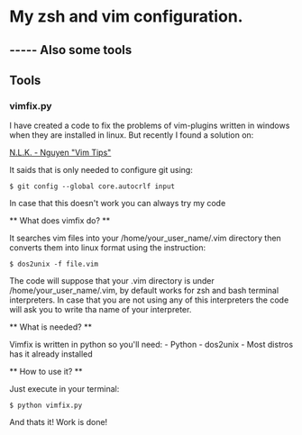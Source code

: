 
# 										**My zsh and vim configuration.**
## 												----- Also some tools

## **Tools**

### vimfix.py

I have created a code to fix the problems of vim-plugins written in windows when they are installed in linux. But recently I found a solution on:

[N.L.K. - Nguyen "Vim Tips"](https://nlknguyen.com/2016/06/03/vim-tip-fix-plugin-loading-error-not-an-editor-command-m/  "Vim Tip")

It saids that is only needed to configure git using:

	$ git config --global core.autocrlf input 

In case that this doesn't work you can always try my code

** What does vimfix do? **

It searches vim files into your /home/your_user_name/.vim directory then converts them into linux format using the instruction: 

	$ dos2unix -f file.vim

The code will suppose that your .vim directory is under /home/your_user_name/.vim, by default works for zsh and bash terminal interpreters. In case that you are not using any of this interpreters the code will ask you to write tha name of your interpreter.

** What is needed? **

Vimfix is written in python so you'll need:
    - Python
    - dos2unix - Most distros has it already installed

** How to use it? **

Just execute in your terminal: 

	$ python vimfix.py

And thats it! Work is done!
